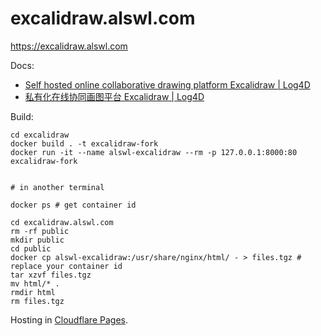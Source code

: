 # excalidraw.alswl.com

https://excalidraw.alswl.com

Docs:

- [Self hosted online collaborative drawing platform Excalidraw | Log4D](https://en.blog.alswl.com/2022/10/self-hosted-excalidraw/)
- [私有化在线协同画图平台 Excalidraw | Log4D]( https://blog.alswl.com/2022/10/self-hosted-excalidraw/ )

Build:

```
cd excalidraw
docker build . -t excalidraw-fork
docker run -it --name alswl-excalidraw --rm -p 127.0.0.1:8000:80 excalidraw-fork


# in another terminal

docker ps # get container id

cd excalidraw.alswl.com
rm -rf public
mkdir public
cd public
docker cp alswl-excalidraw:/usr/share/nginx/html/ - > files.tgz # replace your container id
tar xzvf files.tgz
mv html/* .
rmdir html
rm files.tgz
```

Hosting in [Cloudflare Pages](https://pages.cloudflare.com/).

